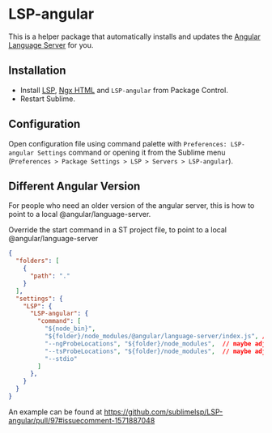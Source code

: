 # LSP-angular

This is a helper package that automatically installs and updates the [Angular Language Server](https://github.com/angular/vscode-ng-language-service) for you.



## Installation

* Install [LSP](https://packagecontrol.io/packages/LSP), [Ngx HTML](https://packagecontrol.io/packages/Ngx%20HTML) and `LSP-angular` from Package Control.
* Restart Sublime.


## Configuration

Open configuration file using command palette with `Preferences: LSP-angular Settings` command or opening it from the Sublime menu (`Preferences > Package Settings > LSP > Servers > LSP-angular`).


## Different Angular Version

For people who need an older version of the angular server,
this is how to point to a local @angular/language-server.

Override the start command in a ST project file, to point to a local @angular/language-server

```json
{
  "folders": [
    {
      "path": "."
    }
  ],
  "settings": {
    "LSP": {
      "LSP-angular": {
        "command": [
          "${node_bin}",
          "${folder}/node_modules/@angular/language-server/index.js", // maybe adjust the path based on your project
          "--ngProbeLocations", "${folder}/node_modules",  // maybe adjust the path based on your project
          "--tsProbeLocations", "${folder}/node_modules",  // maybe adjust the path based on your project
          "--stdio"
        ]
      },
    }
  }
}
```

An example can be found at https://github.com/sublimelsp/LSP-angular/pull/97#issuecomment-1571887048
